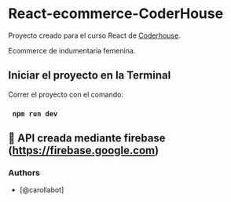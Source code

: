 # React-ecommerce-CoderHouse

Proyecto creado para el curso React de [Coderhouse]([https://github.com/facebook/create-react-app](https://www.coderhouse.com/?utm_term=coderhouse&utm_campaign=0&utm_source=google_search_brand&utm_medium=cpc&gclid=Cj0KCQiA37KbBhDgARIsAIzce16IoWPenvi1f6EcKIkfSbe6VQUmQY_ZNxdbcLsU4jLlhvH7i4hhKJ8aAuGKEALw_wcB)).

Ecommerce de indumentaria femenina. 

## Iniciar el proyecto en la Terminal

Correr el proyecto con el comando:

### ` npm run dev`

## 🔨 API creada mediante firebase (https://firebase.google.com)

### Authors
- [@carollabot]


